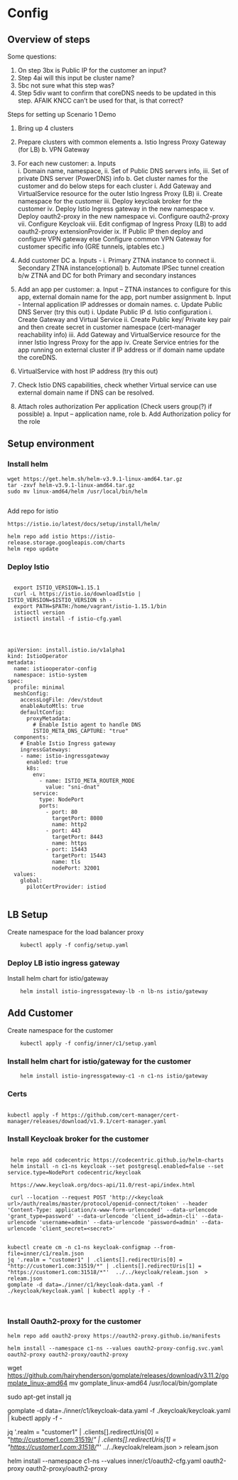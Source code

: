 # Config

## Overview of steps

Some questions:
1)	On step 3bx is Public IP for the customer an input?
2)	Step 4ai will this input be cluster name?
3)	5bc not sure what this step was?
4)	Step 5div want to confirm that coreDNS needs to be updated in this step. AFAIK KNCC can’t be used for that, is that correct?

Steps for setting up Scenario 1 Demo
1.	Bring up 4 clusters
2.	Prepare clusters with common elements
    a.	Istio Ingress Proxy Gateway (for LB)
    b.	VPN Gateway
3.	For each new customer:
a.	Inputs  
    i.	Domain name, namespace, 
    ii.	Set of Public DNS servers info, 
    iii.	Set of private DNS server (PowerDNS) info
b.	Get cluster names for the customer and do below steps for each cluster
    i.	Add Gateway and VirtualService resource for the outer Istio Ingress Proxy (LB)
    ii.	Create namespace for the customer
    iii. Deploy keycloak broker for the customer
    iv.	Deploy Istio Ingress gateway in the new namespace
    v.	Deploy oauth2-proxy in the new namespace
    vi.	Configure oauth2-proxy
    vii. Configure Keycloak
    viii.	Edit configmap of Ingress Proxy (LB) to add oauth2-proxy extensionProvider
    ix.	If Public IP then deploy and configure VPN gateway else Configure common VPN Gateway for customer specific info (GRE tunnels, iptables etc.)

4.	Add customer DC
    a.	Inputs - 
        i.	Primary ZTNA instance to connect 
        ii.	Secondary ZTNA instance(optional)
    b.	Automate IPSec tunnel creation b/w ZTNA and DC for both Primary and secondary instances
5.	Add an app per customer:
    a.	Input – ZTNA instances to configure for this app, external domain name for the app, port number assignment
    b.	Input - Internal application IP addresses or domain names.
    c.	Update Public DNS Server (try this out)
i.	Update Public IP
d.	Istio configuration 
    i.	Create Gateway and Virtual Service 
    ii.	Create Public key/ Private key pair and then create secret in customer namespace (cert-manager reachability info)
    iii.	Add Gateway and VirtualService resource for the inner Istio Ingress Proxy for the app
    iv.	Create Service entries for the app running on external cluster if IP address or if domain name update the coreDNS.
1.	VirtualService with host IP address (try this out)
2.	Check Istio DNS capabilities, check whether Virtual service can use external domain name if DNS can be resolved.
6.	Attach roles authorization Per application (Check users group(?) if possible)
a.	Input – application name, role
b.	Add Authorization policy for the role



## Setup environment

### Install helm

```
wget https://get.helm.sh/helm-v3.9.1-linux-amd64.tar.gz
tar -zxvf helm-v3.9.1-linux-amd64.tar.gz
sudo mv linux-amd64/helm /usr/local/bin/helm
  
```
Add repo for istio

```
https://istio.io/latest/docs/setup/install/helm/

helm repo add istio https://istio-release.storage.googleapis.com/charts
helm repo update

```

### Deploy Istio

```

  export ISTIO_VERSION=1.15.1
  curl -L https://istio.io/downloadIstio | ISTIO_VERSION=$ISTIO_VERSION sh -
  export PATH=$PATH:/home/vagrant/istio-1.15.1/bin
  istioctl version
  istioctl install -f istio-cfg.yaml



```



```

apiVersion: install.istio.io/v1alpha1
kind: IstioOperator
metadata:
  name: istiooperator-config
  namespace: istio-system
spec:
  profile: minimal
  meshConfig:
    accessLogFile: /dev/stdout
    enableAutoMtls: true
    defaultConfig:
      proxyMetadata:
        # Enable Istio agent to handle DNS
        ISTIO_META_DNS_CAPTURE: "true"
  components:
    # Enable Istio Ingress gateway
    ingressGateways:
    - name: istio-ingressgateway
      enabled: true
      k8s:
        env:
          - name: ISTIO_META_ROUTER_MODE
            value: "sni-dnat"
        service:
          type: NodePort
          ports:
            - port: 80
              targetPort: 8080
              name: http2
            - port: 443
              targetPort: 8443
              name: https
            - port: 15443
              targetPort: 15443
              name: tls
              nodePort: 32001
  values:
    global:
      pilotCertProvider: istiod


```

## LB Setup

Create namespace for the load balancer proxy

```
    kubectl apply -f config/setup.yaml

```


### Deploy LB istio ingress gateway


Install helm chart for istio/gateway

```
    helm install istio-ingressgateway-lb -n lb-ns istio/gateway

```

## Add Customer

Create namespace for the customer

```
    kubectl apply -f config/inner/c1/setup.yaml

```


### Install helm chart for istio/gateway for the customer

```
    helm install istio-ingressgateway-c1 -n c1-ns istio/gateway

```

### Certs

```

kubectl apply -f https://github.com/cert-manager/cert-manager/releases/download/v1.9.1/cert-manager.yaml
```


### Install Keycloak broker for the customer

```

 helm repo add codecentric https://codecentric.github.io/helm-charts
 helm install -n c1-ns keycloak --set postgresql.enabled=false --set service.type=NodePort codecentric/keycloak

 https://www.keycloak.org/docs-api/11.0/rest-api/index.html

 curl --location --request POST 'http://<keycloak url>/auth/realms/master/protocol/openid-connect/token' --header 'Content-Type: application/x-www-form-urlencoded' --data-urlencode 'grant_type=password' --data-urlencode 'client_id=admin-cli' --data-urlencode 'username=admin' --data-urlencode 'password=admin' --data-urlencode 'client_secret=<secret>'


kubectl create cm -n c1-ns keycloak-configmap --from-file=inner/c1/realm.json
jq '.realm = "customer1" | .clients[].redirectUris[0] = "http://customer1.com:31519/*" | .clients[].redirectUris[1] = "https://customer1.com:31518/*"'  ../../keycloak/releam.json  > releam.json
gomplate -d data=./inner/c1/keycloak-data.yaml -f ./keycloak/keycloak.yaml | kubectl apply -f -

 
```


### Install Oauth2-proxy for the customer

```
helm repo add oauth2-proxy https://oauth2-proxy.github.io/manifests

helm install --namespace c1-ns --values oauth2-proxy-config.svc.yaml oauth2-proxy oauth2-proxy/oauth2-proxy

```

 wget https://github.com/hairyhenderson/gomplate/releases/download/v3.11.2/gomplate_linux-amd64
  mv gomplate_linux-amd64 /usr/local/bin/gomplate

  sudo apt-get install jq


gomplate -d data=./inner/c1/keycloak-data.yaml -f ./keycloak/keycloak.yaml | kubectl apply -f -

 jq '.realm = "customer1" | .clients[].redirectUris[0] = "http://customer1.com:31519/*" | .clients[].redirectUris[1] = "https://customer1.com:31518/*"'  ../../keycloak/releam.json  > releam.json


 helm install --namespace c1-ns --values inner/c1/oauth2-cfg.yaml oauth2-proxy oauth2-proxy/oauth2-proxy
